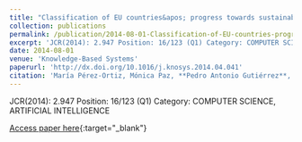 ```yaml
---
title: "Classification of EU countries&apos; progress towards sustainable development based on ordinal regression techniques"
collection: publications
permalink: /publication/2014-08-01-Classification-of-EU-countries-progress-towards-sustainable-development-based-on-ordinal-regression-
excerpt: 'JCR(2014): 2.947 Position: 16/123 (Q1) Category: COMPUTER SCIENCE, ARTIFICIAL INTELLIGENCE'
date: 2014-08-01
venue: 'Knowledge-Based Systems'
paperurl: 'http://dx.doi.org/10.1016/j.knosys.2014.04.041'
citation: 'María Pérez-Ortiz, Mónica Paz, **Pedro Antonio Gutiérrez**, César Hervás-Martínez, &quot;Classification of EU countries&amp;apos; progress towards sustainable development based on ordinal regression techniques.&quot; Knowledge-Based Systems, Vol. 66, 2014, pp.178--189.'
---
```

JCR(2014): 2.947 Position: 16/123 (Q1) Category: COMPUTER SCIENCE, ARTIFICIAL INTELLIGENCE

[Access paper here](http://dx.doi.org/10.1016/j.knosys.2014.04.041){:target="_blank"}
